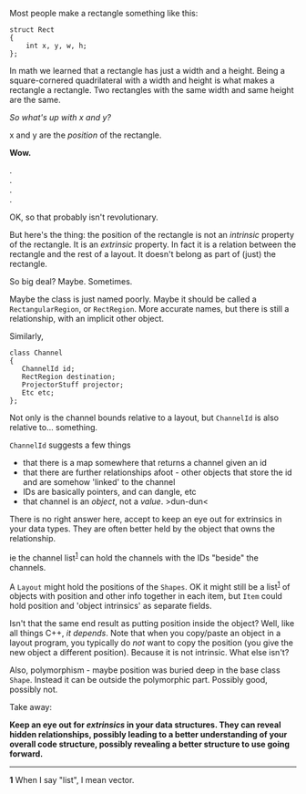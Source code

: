 Most people make a rectangle something like this:

    struct Rect
    {
        int x, y, w, h;
    };

In math we learned that a rectangle has just a width and a height. Being a square-cornered quadrilateral with a width and height is what makes a rectangle a rectangle. Two rectangles with the same width and same height are the same.

_So what's up with x and y?_

x and y are the _position_ of the rectangle. 

**Wow.**

.  
.  
.  
.  
  

OK, so that probably isn't revolutionary. 

But here's the thing: the position of the rectangle is not an *intrinsic* property of the rectangle.
It is an *extrinsic* property. In fact it is a relation between the rectangle and the rest of a layout.
It doesn't belong as part of (just) the rectangle. 

So big deal? Maybe. Sometimes. 

Maybe the class is just named poorly.
Maybe it should be called a `RectangularRegion`, or `RectRegion`.
More accurate names, but there is still a relationship, with an implicit other object.

Similarly, 

    class Channel
    {
       ChannelId id;
       RectRegion destination;
       ProjectorStuff projector;
       Etc etc;
    };

Not only is the channel bounds relative to a layout, but `ChannelId` is also relative to... something. 

`ChannelId` suggests a few things
- that there is a map somewhere that returns a channel given an id
- that there are further relationships afoot - other objects that store the id and are somehow 'linked' to the channel
- IDs are basically pointers, and can dangle, etc
- that channel is an _object_, not a _value_. >dun-dun<


There is no right answer here, accept to keep an eye out for extrinsics in your data types.
They are often better held by the object that owns the relationship. 

ie the channel list<sup id="a1">[1](#f1)</sup> can hold the channels with the IDs "beside" the channels.

A `Layout` might hold the positions of the `Shapes`.
OK it might still be a list<sup id="a1">[1](#f1)</sup> of objects with position and other info together in each item,
but `Item` could hold position and 'object intrinsics' as separate fields.

Isn't that the same end result as putting position inside the object?
Well, like all things C++, _it depends_. Note that when you copy/paste an object in a layout program,
you typically do _not_ want to copy the position (you give the new object a different position).
Because it is not intrinsic. What else isn't?

Also, polymorphism - maybe position was buried deep in the base class `Shape`.
Instead it can be outside the polymorphic part. Possibly good, possibly not.

Take away:

**Keep an eye out for _extrinsics_ in your data structures.  They can reveal hidden relationships,
possibly leading to a better understanding of your overall code structure, possibly revealing a better structure to use going forward.**


---

<b id="f1">1</b>  When I say "list", I mean vector.

